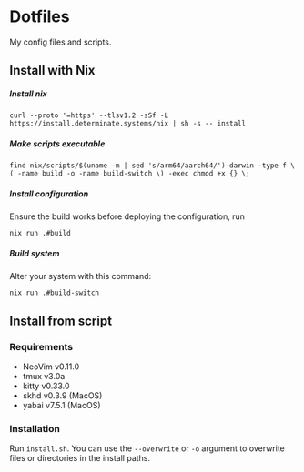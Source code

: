 # Dotfiles #
My config files and scripts.

## Install with Nix ##

##### Install nix
```
curl --proto '=https' --tlsv1.2 -sSf -L https://install.determinate.systems/nix | sh -s -- install
```

##### Make scripts executable
```
find nix/scripts/$(uname -m | sed 's/arm64/aarch64/')-darwin -type f \( -name build -o -name build-switch \) -exec chmod +x {} \;
```

##### Install configuration
Ensure the build works before deploying the configuration, run
```
nix run .#build
```

##### Build system
Alter your system with this command:
```
nix run .#build-switch
```

## Install from script ##

### Requirements ###
* NeoVim v0.11.0
* tmux v3.0a
* kitty v0.33.0
* skhd v0.3.9 (MacOS)
* yabai v7.5.1 (MacOS)

### Installation ###
Run `install.sh`. You can use the `--overwrite` or `-o` argument to overwrite files or directories in the install paths.

